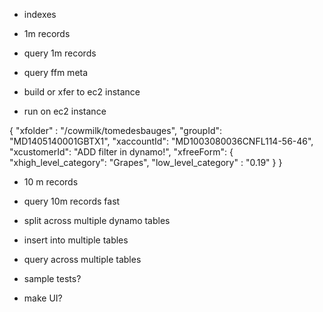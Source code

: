 
- indexes

- 1m records
- query 1m records
- query ffm meta

- build or xfer to  ec2 instance
- run on ec2 instance

{
	"xfolder" : "/cowmilk/tomedesbauges",
	"groupId": "MD1405140001GBTX1",
    "xaccountId": "MD1003080036CNFL114-56-46",
    "xcustomerId": "ADD filter in dynamo!",
    "xfreeForm": {
            "xhigh_level_category": "Grapes",
            "low_level_category" : "0.19"
    }
}

- 10 m records
- query 10m records fast

- split across multiple dynamo tables

- insert into multiple tables
- query across multiple tables

- sample tests?
- make UI?